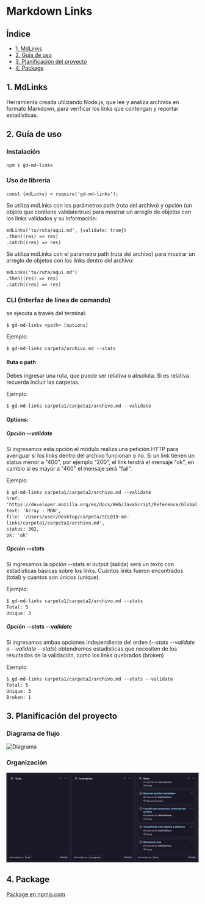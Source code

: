 # Markdown Links

## Índice
* [1. MdLinks](#1-MdLinks)
* [2. Guía de uso](#2-Guía-de-uso)
* [3. Planificación del proyecto](#3-planificación-del-proyecto)
* [4. Package](#4-Package)

## 1. MdLinks 

Herramienta creada utilizando Node.js, que lee y analiza archivos en formato Markdown, para verificar los links que contengan y reportar estadísticas.

## 2. Guía de uso

### Instalación

    npm i gd-md-links

### Uso de librería

    const {mdLinks} = require('gd-md-links');
    
Se utiliza mdLinks con los parámetros path (ruta del archivo) y opción (un objeto que contiene validate:true) para mostrar un arreglo de objetos con los links validados y su información:

    mdLinks('tu/ruta/aqui.md', {validate: true})
    .then((res) => res)
    .catch((res) => res)
    
Se utiliza mdLinks con el parametro path (ruta del archivo) para mostrar un arreglo de objetos con los links dentro del archivo:

    mdLinks('tu/ruta/aqui.md')
    .then((res) => res)
    .catch((res) => res)

### CLI (Interfaz de línea de comando)

se ejecuta a través del terminal:

    $ gd-md-links <path> [options]
    
Ejemplo:

    $ gd-md-links carpeta/archivo.md --stats

#### Ruta o path

Debes ingresar una ruta, que puede ser relativa o absoluta. Si es relativa recuerda incluir las carpetas.

Ejemplo:

    $ gd-md-links carpeta1/carpeta2/archivo.md --validate

#### Options:

##### Opción *--validate*

Si ingresamos esta opción el módulo realiza una petición HTTP para averiguar si los links dentro del archivo funcionan o no. Si un link tienen un status menor a "400", por ejemplo "200", el link tendrá el mensaje "ok", en cambio si es mayor a "400" el mensaje será "fail".

Ejemplo:

    $ gd-md-links carpeta1/carpeta2/archivo.md --validate
    href: 'https://developer.mozilla.org/es/docs/Web/JavaScript/Reference/Global_Objects/Array/',
    text: 'Array - MDN',
    file: '/Users/user/Desktop/carpeta/SCL019-md-links/carpeta1/carpeta2/archivo.md',
    status: 302,
    ok: 'ok'
    
##### Opción *--stats*

Si ingresamos la opción --stats el output (salida) será un texto con estadísticas básicas sobre los links. Cuántos links fueron encontrados (total) y cuantos son únicos (unique).

Ejemplo:

    $ gd-md-links carpeta1/carpeta2/archivo.md --stats
    Total: 5
    Unique: 3
    
##### Opción *--stats --validate*

Si ingresamos ambas opciones independiente del orden (*--stats --validate* o *--validate --stats*) obtendremos estadísticas que necesiten de los resultados de la validación, como los links quebrados (broken)

Ejemplo:

    $ gd-md-links carpeta1/carpeta2/archivo.md --stats --validate
    Total: 5
    Unique: 3
    Broken: 1

## 3. Planificación del proyecto

### Diagrama de flujo

 ![Diagrama](https://github.com/GabrielaDana/SCL019-md-links/blob/main/Diagrama_de_flujo.png)
 
### Organización

![backlog](https://github.com/GabrielaDana/SCL019-md-links/blob/main/backlog.png)

## 4. Package

[Package en npmjs.com](https://www.npmjs.com/package/gd-md-links)

 
